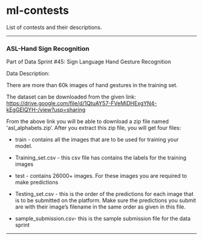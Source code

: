 # ml-contests

List of contests and their descriptions.

***** 

### ASL-Hand Sign Recognition
Part of Data Sprint #45: Sign Language Hand Gesture Recognition

Data Description:

There are more than 60k images of hand gestures in the training set.

The dataset can be downloaded from the given link: https://drive.google.com/file/d/1QtuAY57-FVeMiDHExgYN4-kEgGElQYH-/view?usp=sharing

From the above link you will be able to download a zip file named 'asl_alphabets.zip’. After you extract this zip file, you will get four files:

* train - contains all the images that are to be used for training your model.

* Training_set.csv - this csv file has contains the labels for the training images

* test - contains 26000+ images. For these images you are required to make predictions

* Testing_set.csv - this is the order of the predictions for each image that is to be submitted on the platform. Make sure the predictions you submit are with their image’s filename in the same order as given in this file.

* sample_submission.csv- this is the sample submission file for the data sprint

*****
